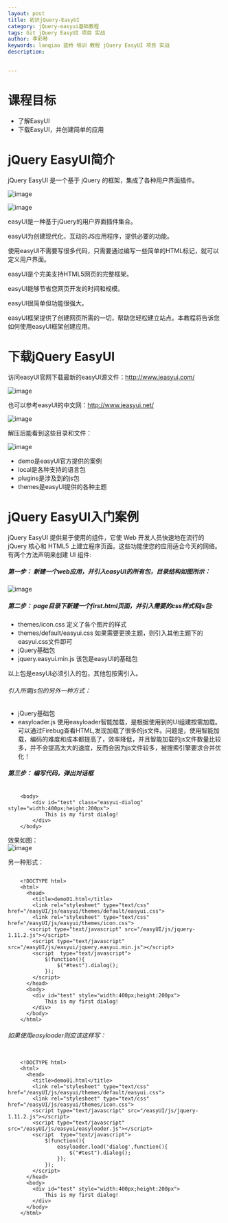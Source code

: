 ```yaml
---
layout: post  
title: 初识jQuery-EasyUI   
category: jQuery-easyui基础教程  
tags: Git jQuery EasyUI 项目 实战  
author: 李彩琴  
keywords: lanqiao 蓝桥 培训 教程 jQuery EasyUI 项目 实战  
description:
  

---
```

# 课程目标

- 了解EasyUI
- 下载EasyUI，并创建简单的应用


# jQuery EasyUI简介

jQuery EasyUI 是一个基于 jQuery 的框架，集成了各种用户界面插件。  

![image](http://i.imgur.com/w4DOMiL.png) 

![image](http://i.imgur.com/4tmvcjN.png)

easyUI是一种基于jQuery的用户界面插件集合。

easyUI为创建现代化，互动的JS应用程序，提供必要的功能。

使用easyUI不需要写很多代码，只需要通过编写一些简单的HTML标记，就可以定义用户界面。

easyUI是个完美支持HTML5网页的完整框架。

easyUI能够节省您网页开发的时间和规模。

easyUI很简单但功能很强大。

easyUI框架提供了创建网页所需的一切，帮助您轻松建立站点。本教程将告诉您如何使用easyUI框架创建应用。


# 下载jQuery EasyUI

访问easyUI官网下载最新的easyUI源文件：http://www.jeasyui.com/ 
 
![image](http://i.imgur.com/oFHGavp.png) 

也可以参考easyUI的中文网：http://www.jeasyui.net/  

![image](http://i.imgur.com/WMB3LAN.png)

解压后能看到这些目录和文件：  

![image](http://i.imgur.com/OKUnaaP.png)

- demo是easyUI官方提供的案例
- local是各种支持的语言包
- plugins是涉及到的js包
- themes是easyUI提供的各种主题  


# jQuery EasyUI入门案例

jQuery EasyUI 提供易于使用的组件，它使 Web 开发人员快速地在流行的 jQuery 核心和 HTML5 上建立程序页面。这些功能使您的应用适合今天的网络。有两个方法声明来创建 UI 组件:

##### 第一步： 新建一个web应用，并引入easyUI的所有包，目录结构如图所示： 
![image](http://i.imgur.com/k9TXxof.png) 

##### 第二步： page目录下新建一个first.html页面，并引入需要的css样式和js包:

- themes/icon.css 定义了各个图片的样式
- themes/default/easyui.css 如果需要更换主题，则引入其他主题下的easyui.css文件即可
- jQuery基础包
- jquery.easyui.min.js 该包是easyUI的基础包 

以上包是easyUI必须引入的包，其他包按需引入。

###### 引入所需js包的另外一种方式：

- jQuery基础包
- easyloader.js 使用easyloader智能加载，是根据使用到的UI组建按需加载。可以通过Firebug查看HTML,发现加载了很多的js文件。问题是，使用智能加载，编码的难度和成本都提高了，效率降低，并且智能加载的js文件数量比较多，并不会提高太大的速度，反而会因为js文件较多，被搜索引擎要求合并优化！ 

##### 第三步： 编写代码，弹出对话框  

```

    <body>     
		<div id="test" class="easyui-dialog" style="width:400px;height:200px">   
	        This is my first dialog!    
		</div>    
	</body>   
```


效果如图：  
![image](http://i.imgur.com/3IBcY9c.png)

另一种形式：   

```

    <!DOCTYPE html>  
	<html>  
	  <head>  
	    <title>demo01.html</title>  
	    <link rel="stylesheet" type="text/css" href="/easyUI/js/easyui/themes/default/easyui.css">  
		<link rel="stylesheet" type="text/css" href="/easyUI/js/easyui/themes/icon.css">  
	   <script type="text/javascript" src="/easyUI/js/jquery-1.11.2.js"></script>  
		<script type="text/javascript" src="/easyUI/js/easyui/jquery.easyui.min.js"></script>  
		<script  type="text/javascript">    
			$(function(){  
				$("#test").dialog(); 
			});  
		</script>  
	  </head>  
	  <body>  
		<div id="test" style="width:400px;height:200px">    
	        This is my first dialog!  
		</div>  
	  </body>  
	</html> 
```

###### 如果使用easyloader则应该这样写：

```

    <!DOCTYPE html> 
	<html> 
	  <head>  
	    <title>demo01.html</title> 
	    <link rel="stylesheet" type="text/css" href="/easyUI/js/easyui/themes/default/easyui.css">  
		<link rel="stylesheet" type="text/css" href="/easyUI/js/easyui/themes/icon.css"> 
	    <script type="text/javascript" src="/easyUI/js/jquery-1.11.2.js"></script>  
		<script type="text/javascript" src="/easyUI/js/easyui/easyloader.js"></script>  
		<script  type="text/javascript">  
			$(function(){  
				easyloader.load('dialog',function(){  
					$("#test").dialog();  
				});  
			});  
		</script>  
	  </head>  
	  <body>  
		<div id="test" style="width:400px;height:200px">  
	        This is my first dialog!  
		</div>  
	  </body>  
	</html> 
```

